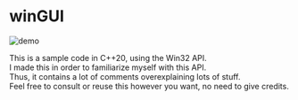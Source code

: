 # winGUI
![demo](https://github.com/thepaqui/winGUI/assets/117783405/6814ab43-d988-473f-852d-ef2de2c38690)

This is a sample code in C++20, using the Win32 API.  
I made this in order to familiarize myself with this API.  
Thus, it contains a lot of comments overexplaining lots of stuff.  
Feel free to consult or reuse this however you want, no need to give credits.
